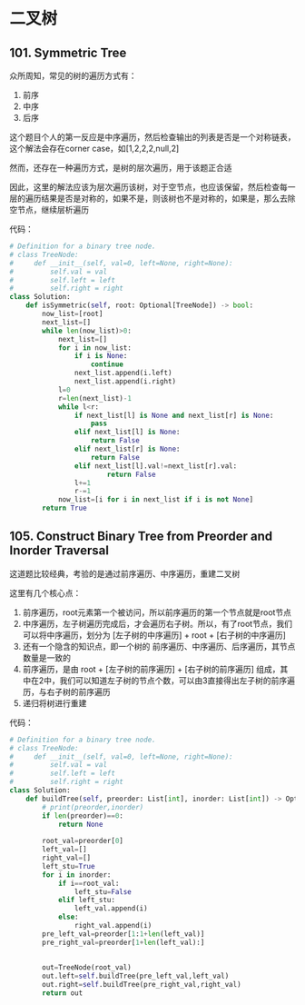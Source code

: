 # 二叉树

## 101. Symmetric Tree

众所周知，常见的树的遍历方式有：
1. 前序
2. 中序
3. 后序

这个题目个人的第一反应是中序遍历，然后检查输出的列表是否是一个对称链表，这个解法会存在corner case，如[1,2,2,2,null,2]

然而，还存在一种遍历方式，是树的层次遍历，用于该题正合适

因此，这里的解法应该为层次遍历该树，对于空节点，也应该保留，然后检查每一层的遍历结果是否是对称的，如果不是，则该树也不是对称的，如果是，那么去除空节点，继续层析遍历

代码：
```python
# Definition for a binary tree node.
# class TreeNode:
#     def __init__(self, val=0, left=None, right=None):
#         self.val = val
#         self.left = left
#         self.right = right
class Solution:
    def isSymmetric(self, root: Optional[TreeNode]) -> bool:
        now_list=[root]
        next_list=[]
        while len(now_list)>0:
            next_list=[]
            for i in now_list:
                if i is None:
                    continue
                next_list.append(i.left)
                next_list.append(i.right)
            l=0
            r=len(next_list)-1
            while l<r:
                if next_list[l] is None and next_list[r] is None:
                    pass
                elif next_list[l] is None:
                    return False
                elif next_list[r] is None:
                    return False
                elif next_list[l].val!=next_list[r].val:
                        return False
                l+=1
                r-=1
            now_list=[i for i in next_list if i is not None]
        return True
```


## 105. Construct Binary Tree from Preorder and Inorder Traversal

这道题比较经典，考验的是通过前序遍历、中序遍历，重建二叉树

这里有几个核心点：

1. 前序遍历，root元素第一个被访问，所以前序遍历的第一个节点就是root节点
2. 中序遍历，左子树遍历完成后，才会遍历右子树。所以，有了root节点，我们可以将中序遍历，划分为 [左子树的中序遍历] + root + [右子树的中序遍历]
3. 还有一个隐含的知识点，即一个树的 前序遍历、中序遍历、后序遍历，其节点数量是一致的
4. 前序遍历，是由 root + [左子树的前序遍历] + [右子树的前序遍历] 组成，其中在2中，我们可以知道左子树的节点个数，可以由3直接得出左子树的前序遍历，与右子树的前序遍历
5. 递归将树进行重建

代码：
```python
# Definition for a binary tree node.
# class TreeNode:
#     def __init__(self, val=0, left=None, right=None):
#         self.val = val
#         self.left = left
#         self.right = right
class Solution:
    def buildTree(self, preorder: List[int], inorder: List[int]) -> Optional[TreeNode]:
        # print(preorder,inorder)
        if len(preorder)==0:
            return None
        
        root_val=preorder[0]
        left_val=[]
        right_val=[]
        left_stu=True
        for i in inorder:
            if i==root_val:
                left_stu=False
            elif left_stu:
                left_val.append(i)
            else:
                right_val.append(i)
        pre_left_val=preorder[1:1+len(left_val)]
        pre_right_val=preorder[1+len(left_val):]
        
        
        out=TreeNode(root_val)
        out.left=self.buildTree(pre_left_val,left_val)
        out.right=self.buildTree(pre_right_val,right_val)
        return out
```